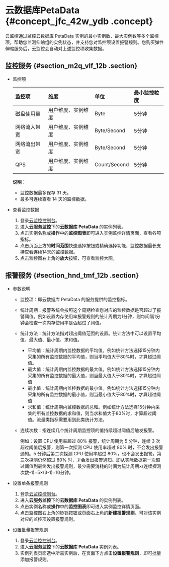 # 云数据库PetaData {#concept_jfc_42w_ydb .concept}

云监控通过监控云数据库 PetaData 实例的最小实例数、最大实例数等多个监控项，帮助您监测伸缩组的实例状态，并支持您对监控项设置报警规则。您购买弹性伸缩服务后，云监控会自动对上述监控项收集数据。

## 监控服务 {#section_m2q_vlf_12b .section}

-   监控项

    |监控项|维度|单位|最小监控粒度|
    |:--|:-|:-|:-----|
    |磁盘使用量|用户维度、实例维度|Byte|5分钟|
    |网络流入带宽|用户维度、实例维度|Byte/Second|5分钟|
    |网络流出带宽|用户维度、实例维度|Byte/Second|5分钟|
    |QPS|用户维度、实例维度|Count/Second|5分钟|

    **说明：** 

    -   监控数据最多保存 31 天。
    -   最多可连续查看 14 天的监控数据。
-   查看监控数据
    1.  登录[云监控控制台](https://cloudmonitor.console.aliyun.com)。
    2.  进入**云服务监控**下的**云数据库 PetaData** 的实例列表。
    3.  点击实例名称或**操作**中的**监控图表**即可进入实例监控详情页面，查看各项指标。
    4.  点击页面上方的**时间范围**快速选择按钮或精确选择功能，监控数据最长支持查看连续14天的监控数据。
    5.  点击监控图右上角的**放大**按钮，可查看监控大图。

## 报警服务 {#section_hnd_tmf_12b .section}

-   参数说明
    -   监控项：即云数据库 PetaData 的服务提供的监控指标。
    -   统计周期：报警系统会按照这个周期检查您对应的监控数据是否超过了报警阈值。例如设置内存使用率报警规则的统计周期为1分钟，则每间隔1分钟会检查一次内存使用率是否超过了阈值。
    -   统计方法：统计方法指对超出阈值范围的设置。统计方法中可以设置平均值、最大值、最小值、求和值。
        -   平均值：统计周期内监控数据的平均值。例如统计方法选择15分钟内采集的所有监控数据的平均值，则当平均值大于80%时，才算超过阈值。
        -   最大值：统计周期内监控数据的最大值。例如统计方法选择15分钟内采集的所有监控数据的最大值，则当最大值大于80%时，才算超过阈值
        -   最小值：统计周期内监控数据的最小值。例如统计方法选择15分钟内采集的所有监控数据的最小值，则当最小值大于80%时，才算超过阈值
        -   求和值：统计周期内监控数据的总和。例如统计方法选择15分钟内采集的所有监控数据的求和值，则当求和值大于80%时，才算超过阈值。流量类指标需要用到此类统计方法。
    -   连续次数：指连续几个统计周期监控项的值持续超过阈值后触发报警。

        例如：设置 CPU 使用率超过 80% 报警，统计周期为 5 分钟，连续 3 次超过阈值后报警，则第一次探测 CPU 使用率超过 80% 时，不会发出报警通知。5 分钟后第二次探测 CPU 使用率超过 80%，也不会发出报警。第三次探测仍然超过 80% 时，才会发出报警通知。即从实际数据第一次超过阈值到最终发出报警规则，最少需要消耗的时间为统计周期×\(连续探测次数-1\)=5×\(3-1\)=10分钟。

-   设置单条报警规则
    1.  登录[云监控控制台](https://cloudmonitor.console.aliyun.com)。
    2.  进入**云服务监控**下的**云数据库 PetaData** 的实例列表。
    3.  点击实例名称或**操作**中的**监控图表**即可进入实例监控详情页面。
    4.  点击监控图右上角的铃铛按钮或页面右上角的**新建报警规则**，可对该实例对应的监控项设置报警规则。
-   设置批量报警规则
    1.  登录[云监控控制台](https://cloudmonitor.console.aliyun.com)。
    2.  进入**云服务监控**下的**云数据库 PetaData** 实例列表。
    3.  实例列表页面选中所需实例后，在页面下方点击**设置报警规则**，即可批量添加报警规则。


